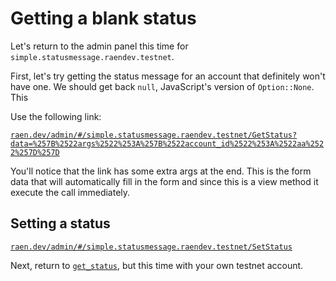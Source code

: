 # Getting a blank status

Let's return to the admin panel this time for `simple.statusmessage.raendev.testnet`.

First, let's try getting the status message for an account that definitely won't have one.  We should get back `null`, JavaScript's version of `Option::None`. This

Use the following link:

[`raen.dev/admin/#/simple.statusmessage.raendev.testnet/GetStatus?data=%257B%2522args%2522%253A%257B%2522account_id%2522%253A%2522aa%2522%257D%257D`](https://raen.dev/admin/#/simple.statusmessage.raendev.testnet/GetStatus?data=%257B%2522args%2522%253A%257B%2522account_id%2522%253A%2522aa%2522%257D%257D)

You'll notice that the link has some extra args at the end. This is the form data that will automatically fill in the form and since this is a view method it execute the call immediately.

## Setting a status

[`raen.dev/admin/#/simple.statusmessage.raendev.testnet/SetStatus`](https://raen.dev/admin/#/simple.statusmessage.raendev.testnet/SetStatus)

Next, return to [`get_status`](https://raen.dev/admin/#/simple.statusmessage.raendev.testnet/GetStatus), but this time with your own testnet account.
